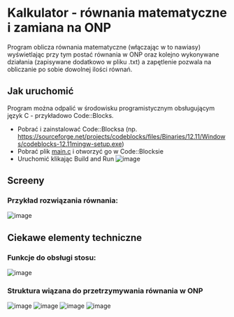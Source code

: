 # Kalkulator - równania matematyczne i zamiana na ONP
Program oblicza równania matematyczne (włączając w to nawiasy) wyświetlając przy tym postać równania w ONP oraz kolejno wykonywane działania (zapisywane dodatkowo w pliku .txt) a zapętlenie pozwala na obliczanie po sobie dowolnej ilości równań.
## Jak uruchomić
Program można odpalić w środowisku programistycznym obsługującym język C - przykładowo Code::Blocks.
* Pobrać i zainstalować Code::Blocksa (np. https://sourceforge.net/projects/codeblocks/files/Binaries/12.11/Windows/codeblocks-12.11mingw-setup.exe)
* Pobrać plik [main.c](https://github.com/LionGambino/Calculator/blob/main/main.c) i otworzyć go w Code::Blocksie
* Uruchomić klikając Build and Run
![image](https://user-images.githubusercontent.com/107425382/173459331-afdcc88a-4d01-4e63-8745-3224386a43c9.png)

## Screeny
### Przykład rozwiązania równania:

![image](https://user-images.githubusercontent.com/107425382/173455990-f192521e-d50d-4c60-aaa5-703a09b956c5.png)
## Ciekawe elementy techniczne
### Funkcje do obsługi stosu:
![image](https://user-images.githubusercontent.com/107425382/173455189-17558224-6954-4441-ad5b-7989eff0fe33.png)

### Struktura wiązana do przetrzymywania równania w ONP
![image](https://user-images.githubusercontent.com/107425382/173459568-40e89e86-9f8e-446e-b456-cbd7a1f1130a.png)
![image](https://user-images.githubusercontent.com/107425382/173459624-7163acd0-9667-4e4e-bed1-9597c7f2132c.png)
![image](https://user-images.githubusercontent.com/107425382/173459643-afc7f961-f8f1-497d-aa44-7e2a1026d5b8.png)
![image](https://user-images.githubusercontent.com/107425382/173459723-b2f2988c-1bc7-4546-ac66-d95aedeee712.png)


